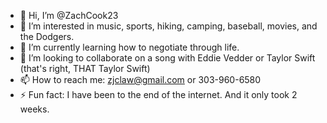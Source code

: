 - 👋 Hi, I’m @ZachCook23
- 👀 I’m interested in music, sports, hiking, camping, baseball, movies, and the Dodgers.  
- 🌱 I’m currently learning how to negotiate through life.  
- 💞️ I’m looking to collaborate on a song with Eddie Vedder or Taylor Swift (that's right, THAT Taylor Swift)
- 📫 How to reach me:  zjclaw@gmail.com or 303-960-6580
-  ⚡ Fun fact: I have been to the end of the internet.  And it only took 2 weeks.  

<!---
ZachCook23/ZachCook23 is a ✨ special ✨ repository because its `README.md` (this file) appears on your GitHub profile.
You can click the Preview link to take a look at your changes.
--->

